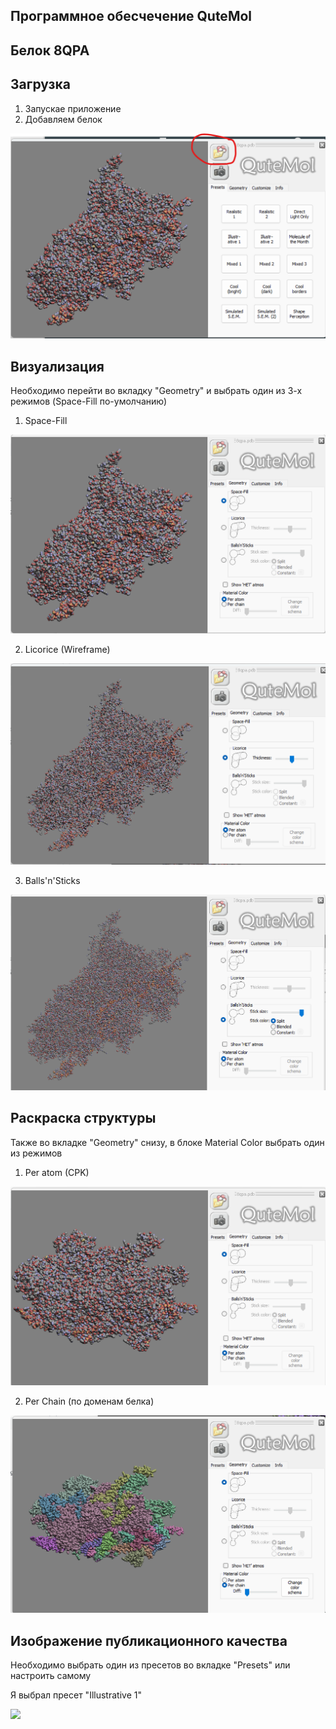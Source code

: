 ## Программное обесчечение QuteMol
## Белок 8QPA

## Загрузка

1) Запускае приложение
2) Добавляем белок

![RasMol - download page](./download.png)

## Визуализация

Необходимо перейти во вкладку "Geometry" и 
выбрать один из 3-х режимов (Space-Fill по-умолчанию)

1) Space-Fill

![RasMol - space fill](./Space-Fill.png)

2) Licorice (Wireframe)

![](./licorice.png)

3) Balls'n'Sticks

![RasMol - space fill](./Balls'n'Sticks.png)

## Раскраска структуры

Также во вкладке "Geometry" снизу, в блоке Material Color
выбрать один из режимов

1) Per atom (CPK)

![](crk.png)

2) Per Chain (по доменам белка)

![](domain.png)

## Изображение публикационного качества

Необходимо выбрать один из пресетов во вкладке "Presets"
или настроить самому

Я выбрал пресет "Illustrative 1"

![](./final.png)
